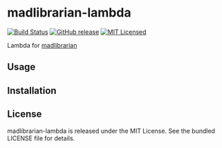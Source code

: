 madlibrarian-lambda
=========

[![Build Status](https://img.shields.io/travis/com/akerl/madlibrarian-lambda.svg)](https://travis-ci.com/akerl/madlibrarian-lambda)
[![GitHub release](https://img.shields.io/github/release/akerl/madlibrarian-lambda.svg)](https://github.com/akerl/madlibrarian-lambda/releases)
[![MIT Licensed](https://img.shields.io/badge/license-MIT-green.svg)](https://tldrlegal.com/license/mit-license)

Lambda for [madlibrarian](https://github.com/akerl/madlibrarian)

## Usage

## Installation

## License

madlibrarian-lambda is released under the MIT License. See the bundled LICENSE file for details.
